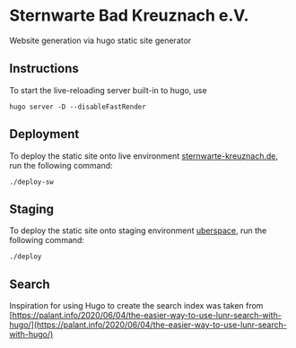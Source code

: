 # Sternwarte Bad Kreuznach e.V.
Website generation via hugo static site generator


## Instructions

To start the live-reloading server built-in to hugo, use
```
hugo server -D --disableFastRender
```

## Deployment
To deploy the static site onto live environment [sternwarte-kreuznach.de](https://sternwarte-kreuznach.de/), run the following command:
```
./deploy-sw
```

## Staging
To deploy the static site onto staging environment [uberspace](https://apeer.uber.space/), run the following command:
```
./deploy
```

## Search

Inspiration for using Hugo to create the search index was taken from [https://palant.info/2020/06/04/the-easier-way-to-use-lunr-search-with-hugo/](https://palant.info/2020/06/04/the-easier-way-to-use-lunr-search-with-hugo/)